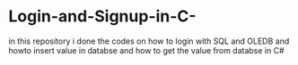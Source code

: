 # Login-and-Signup-in-C-
in this repository i done the codes on how to login with SQL and OLEDB and howto insert value in databse and how to get the value from databse in C#

